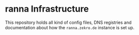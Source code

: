 # ranna Infrastructure

This repository holds all kind of config files, DNS registries and documentation about how the `ranna.zekro.de` instance is set up.